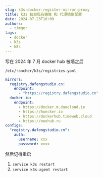 ```yaml
---
slug: k3s-docker-register-mirror-proxy
title: k3s 拉取私有镜像 和 代理镜像配置
date: 2024-07-23T10:00
authors:
  - timger
tags:
  - docker
  - k3s
  - k8s
---
```


写在 2024 年 7 月 docker hub 被墙之后

`/etc/rancher/k3s/registries.yaml`

```yaml
mirrors:
  registry.dafengstudio.cn:
    endpoint:
      - "https://registry.dafengstudio.cn"
  docker.io:
	endpoint:
      - https://docker.m.daocloud.io
      - https://huecker.io
      - https://dockerhub.timeweb.cloud
      - https://noohub.ru
configs:
  "registry.dafengstudio.cn":
    auth:
      username: xxx
      password: xxxx
```


然后记得重启

1. `service k3s restart`
2. `service k3s-agent restart`